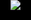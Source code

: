 <html>
<head>
<title>Grow Cam</title>
<style>
html,body{margin:0;padding:0;background-color:black;text-align:center;}
img{position:relative;max-height:720px !important;max-width:1280px !important;height:auto !important;width:auto !important;}
.container-lg{max-width:unset !important;}
</style>
</head>
<body>
  <img src="http://67.248.213.146:8080/video" />
</body>
</html>
